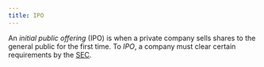 ```yaml
---
title: IPO
---
```


An *initial public offering* (IPO) is when a private company sells shares to the general public for the first time. To *IPO*, a company must clear certain requirements by the [SEC](https://www.sec.gov/).

